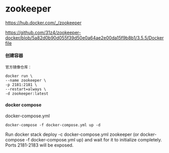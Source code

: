 # zookeeper
https://hub.docker.com/_/zookeeper

https://github.com/31z4/zookeeper-docker/blob/5a82d0b90d055f39d50e0a64ae2e00da15f9b8b1/3.5.5/Dockerfile
  
#### 创建容器
```
官方镜像仓库：

docker run \
--name zookeeper \
-p 2181:2181 \
--restart=always \
-d zookeeper:latest
```

#### docker compose
docker-compose.yml
```
docker-compose -f docker-compose.yml up -d
```
Run docker stack deploy -c docker-compose.yml zookeeper (or docker-compose -f docker-compose.yml up) and wait for it to initialize completely. Ports 2181-2183 will be exposed.